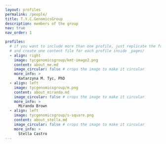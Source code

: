 ```yaml
---
layout: profiles
permalink: /people/
title: T.Y.C.GenomicsGroup
description: members of the group
nav: true
nav_order: 1

profiles:
  # if you want to include more than one profile, just replicate the following block
  # and create one content file for each profile inside _pages/
  - align: right
    image: tycgenomicsgroup/kmt-image2.png
    content: about_me.md
    image_circular: false # crops the image to make it circular
    more_info: >
      Katarzyna M. Tyc, PhD
  - align: left
    image: tycgenomicsgroup/m.png
    content: about_miranda.md
    image_circular: false # crops the image to make it circular
    more_info: >
      Miranda Brown
  - align: left
    image: tycgenomicsgroup/s-square.png
    content: about_stella.md
    image_circular: false # crops the image to make it circular
    more_info: >
      Stella Castro
---
```

